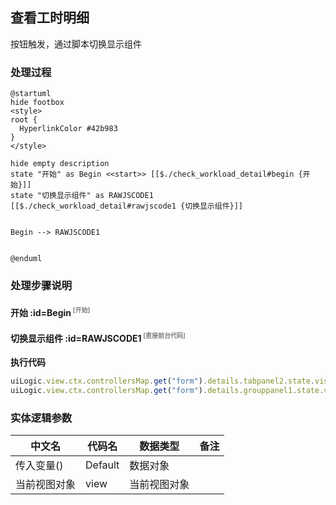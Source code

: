## 查看工时明细 <!-- {docsify-ignore-all} -->

   按钮触发，通过脚本切换显示组件

### 处理过程

```plantuml
@startuml
hide footbox
<style>
root {
  HyperlinkColor #42b983
}
</style>

hide empty description
state "开始" as Begin <<start>> [[$./check_workload_detail#begin {开始}]]
state "切换显示组件" as RAWJSCODE1  [[$./check_workload_detail#rawjscode1 {切换显示组件}]]


Begin --> RAWJSCODE1


@enduml
```


### 处理步骤说明

#### 开始 :id=Begin<sup class="footnote-symbol"> <font color=gray size=1>[开始]</font></sup>




#### 切换显示组件 :id=RAWJSCODE1<sup class="footnote-symbol"> <font color=gray size=1>[直接前台代码]</font></sup>



<p class="panel-title"><b>执行代码</b></p>

```javascript
uiLogic.view.ctx.controllersMap.get("form").details.tabpanel2.state.visible=false;
uiLogic.view.ctx.controllersMap.get("form").details.grouppanel1.state.visible=true;
```



### 实体逻辑参数

|    中文名   |    代码名    |  数据类型      |备注 |
| --------| --------| --------  | --------   |
|传入变量(<i class="fa fa-check"/></i>)|Default|数据对象||
|当前视图对象|view|当前视图对象||
